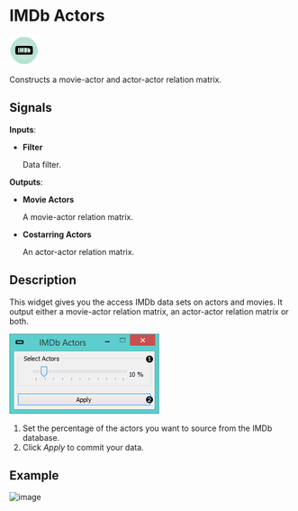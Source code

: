 IMDb Actors
===========

![IMDB Actors widget icon](icons/imdb-actors.png)

Constructs a movie-actor and actor-actor relation matrix.

Signals
-------

**Inputs**:

- **Filter**

  Data filter.

**Outputs**:

- **Movie Actors**

  A movie-actor relation matrix.

- **Costarring Actors**

  An actor-actor relation matrix.

Description
-----------

This widget gives you the access IMDb data sets on actors and movies. It output either a
movie-actor relation matrix, an actor-actor relation matrix or both.

![IMDb widget](images/IMDbActors-stamped.png)

1. Set the percentage of the actors you want to source from the IMDb database.
2. Click *Apply* to commit your data.

Example
-------



<img src="images/GEODataSets-Example2.png" alt="image" width="600">
